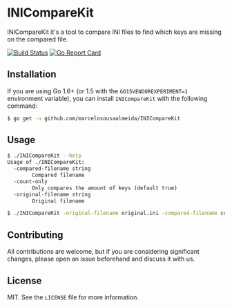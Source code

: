 # INICompareKit

INICompareKit it's a tool to compare INI files to find which keys are missing on the compared file.

[![Build Status](https://travis-ci.org/marcelosousaalmeida/INICompareKit.svg?branch=master)](https://travis-ci.org/marcelosousaalmeida/INICompareKit) [![Go Report Card](https://goreportcard.com/badge/github.com/marcelosousaalmeida/INICompareKit)](https://goreportcard.com/report/github.com/marcelosousaalmeida/INICompareKit)

## Installation

If you are using Go 1.6+ (or 1.5 with the `GO15VENDOREXPERIMENT=1` environment variable), you can install `INICompareKit` with the following command:

```bash
$ go get -u github.com/marcelosousaalmeida/INICompareKit
```

## Usage

```bash
$ ./INICompareKit --help
Usage of ./INICompareKit:
  -compared-filename string
    	Compared filename
  -count-only
    	Only compares the amount of keys (default true)
  -original-filename string
    	Original filename

$ ./INICompareKit -original-filename original.ini -compared-filename compared.ini -count-only false
```
## Contributing

All contributions are welcome, but if you are considering significant changes, please open an issue beforehand and discuss it with us.

## License

MIT. See the `LICENSE` file for more information.

